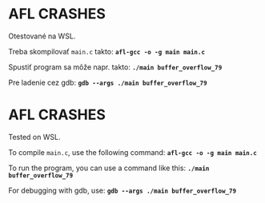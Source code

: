 # AFL CRASHES

Otestované na WSL.

Treba skompilovať `main.c` takto: **`afl-gcc -o -g main main.c`**

Spustiť program sa môže napr. takto: **`./main buffer_overflow_79`**

Pre ladenie cez gdb: **`gdb --args ./main buffer_overflow_79`**


# AFL CRASHES

Tested on WSL.

To compile `main.c`, use the following command: **`afl-gcc -o -g main main.c`**

To run the program, you can use a command like this: **`./main buffer_overflow_79`**

For debugging with gdb, use: **`gdb --args ./main buffer_overflow_79`**
